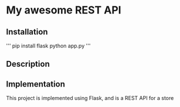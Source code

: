 # My awesome REST API

## Installation

'''
pip install flask
python app.py
'''

## Description


## Implementation

This project is implemented using Flask, and is a REST API for a store


